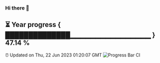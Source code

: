 ### Hi there 👋
⏳ Year progress { ██████████████▁▁▁▁▁▁▁▁▁▁▁▁▁▁▁▁ } 47.14 %
---
⏰ Updated on Thu, 22 Jun 2023 01:20:07 GMT
![Progress Bar CI](https://github.com/liununu/liununu/workflows/Progress%20Bar%20CI/badge.svg)
